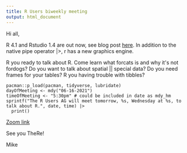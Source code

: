 ```yaml
---
title: R Users biweekly meeting
output: html_document
---
```



Hi all,

R 4.1 and Rstudio 1.4 are out now, see blog post [here](https://blog.rstudio.com/2021/06/09/rstudio-v1-4-update-whats-new/). In addition to the native pipe operator |>, r has a new graphics engine. 

R you ready to talk about R. Come learn what forcats is and why it's not fordogs? Do you want to talk about spatial || special data? Do you need frames for your tables? R you having trouble with tibbles? 

```{r}
pacman::p_load(pacman, tidyverse, lubridate)
dayOfMeeting <- mdy("06-16-2021")
timeOfMeeting <- "5:30pm" # could be included in date as mdy_hm
sprintf("The R Users AG will meet tomorrow, %s, Wednesday at %s, to talk about R.", date, time) |>
  print()
```
  


[Zoom link](https://nih.zoomgov.com/j/1611027635?pwd=aW1mWThqYkRoMjZhN1JUR2RVTTJEZz09)

See you TheRe!

Mike
